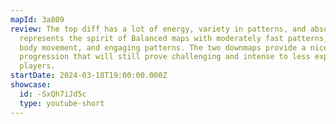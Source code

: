 ```yaml
---
mapId: 3a809
review: The top diff has a lot of energy, variety in patterns, and absolutely
  represents the spirit of Balanced maps with moderately fast patterns, some
  body movement, and engaging patterns. The two downmaps provide a nice
  progression that will still prove challenging and intense to less experienced
  players.
startDate: 2024-03-18T19:00:00.000Z
showcase:
  id: -SxQh7iJd5c
  type: youtube-short
---
```

